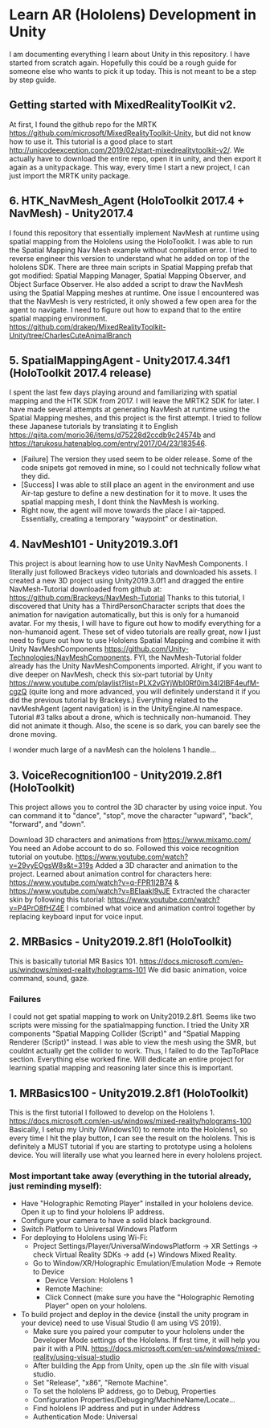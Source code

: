 # Learn AR (Hololens) Development in Unity
I am documenting everything I learn about Unity in this repository. I have started from scratch again. Hopefully this could be a rough guide for someone else who wants to pick it up today. This is not meant to be a step by step guide. 

## Getting started with MixedRealityToolKit v2.
At first, I found the github repo for the MRTK https://github.com/microsoft/MixedRealityToolkit-Unity, but did not know how to use it. This tutorial is a good place to start http://unicodeexception.com/2019/02/start-mixedrealitytoolkit-v2/. We actually have to download the entire repo, open it in unity, and then export it again as a unitypackage. This way, every time I start a new project, I can just import the MRTK unity package. 

## 6. HTK_NavMesh_Agent (HoloToolkit 2017.4 + NavMesh) - Unity2017.4
I found this repository that essentially implement NavMesh at runtime using spatial mapping from the Hololens using the HoloToolkit.
I was able to run the Spatial Mapping Nav Mesh example without compilation error. I tried to reverse engineer this version to understand what he added on top of the hololens SDK. There are three main scripts in Spatial Mapping prefab that got modified: Spatial Mapping Manager, Spatial Mapping Observer, and Object Surface Observer. He also added a script to draw the NavMesh using the Spatial Mapping meshes at runtime. One issue I encountered was that the NavMesh is very restricted, it only showed a few open area for the agent to navigate. I need to figure out how to expand that to the entire spatial mapping environment. 
https://github.com/drakep/MixedRealityToolkit-Unity/tree/CharlesCuteAnimalBranch


## 5. SpatialMappingAgent - Unity2017.4.34f1 (HoloToolkit 2017.4 release)
I spent the last few days playing around and familiarizing with spatial mapping and the HTK SDK from 2017. I will leave the MRTK2 SDK for later. I have made several attempts at generating NavMesh at runtime using the Spatial Mapping meshes, and this project is the first attempt. I tried to follow these Japanese tutorials by translating it to English https://qiita.com/morio36/items/d75228d2ccdb9c24574b and https://tarukosu.hatenablog.com/entry/2017/04/23/183546. 
- [Failure] The version they used seem to be older release. Some of the code snipets got removed in mine, so I could not technically follow what they did.
- [Success] I was able to still place an agent in the environment and use Air-tap gesture to define a new destination for it to move.
It uses the spatial mapping mesh, I dont think the NavMesh is working.
- Right now, the agent will move towards the place I air-tapped. Essentially, creating a temporary "waypoint" or destination.

## 4. NavMesh101 - Unity2019.3.0f1
This project is about learning how to use Unity NavMesh Components. I literally just followed Brackeys video tutorials and downloaded his assets. I created a new 3D project using Unity2019.3.0f1 and dragged the entire NavMesh-Tutorial downloaded from github at: https://github.com/Brackeys/NavMesh-Tutorial
Thanks to this tutorial, I discovered that Unity has a ThirdPersonCharacter scripts that does the animation for navigation automatically, but this is only for a humanoid avatar. For my thesis, I will have to figure out how to modify everything for a non-humanoid agent. These set of video tutorials are really great, now I just need to figure out how to use Hololens Spatial Mapping and combine it with Unity NavMeshComponents https://github.com/Unity-Technologies/NavMeshComponents. FYI, the NavMesh-Tutorial folder already has the Unity NavMeshComponents imported.
Alright, if you want to dive deeper on NavMesh, check this six-part tutorial by Unity https://www.youtube.com/playlist?list=PLX2vGYjWbI0Rf0im34I2lBF4eufM-cgzQ (quite long and more advanced, you will definitely understand it if you did the previous tutorial by Brackeys.) Everything related to the navMeshAgent (agent navigation) is in the UnityEngine.AI namespace. Tutorial #3 talks about a drone, which is technically non-humanoid. They did not animate it though. Also, the scene is so dark, you can barely see the drone moving.

I wonder much large of a navMesh can the hololens 1 handle...

## 3. VoiceRecognition100 - Unity2019.2.8f1 (HoloToolkit)
This project allows you to control the 3D character by using voice input. You can command it to "dance", "stop", move the character "upward", "back", "forward", and "down".

Download 3D characters and animations from https://www.mixamo.com/ You need an Adobe account to do so.
Followed this voice recognition tutorial on youtube. https://www.youtube.com/watch?v=29vyEOgsW8s&t=319s
Added a 3D character and animation to the project. Learned about animation control for characters here: https://www.youtube.com/watch?v=q-FPR1I2B74 & https://www.youtube.com/watch?v=BEIaakl9vJE
Extracted the character skin by following this tutorial: https://www.youtube.com/watch?v=P4PrO8fHZ4E 
I combined what voice and animation control together by replacing keyboard input for voice input.

  
## 2. MRBasics - Unity2019.2.8f1 (HoloToolkit)
This is basically tutorial MR Basics 101. https://docs.microsoft.com/en-us/windows/mixed-reality/holograms-101
We did basic animation, voice command, sound, gaze. 

### Failures
I could not get spatial mapping to work on Unity2019.2.8f1. Seems like two scripts were missing for the spatialmapping function. I tried the Unity XR components "Spatial Mapping Collider (Script)" and "Spatial Mapping Renderer (Script)" instead. I was able to view the mesh using the SMR, but couldnt actually get the collider to work. Thus, I failed to do the TapToPlace section. Everything else worked fine. Will dedicate an entire project for learning spatial mapping and reasoning later since this is important.


## 1. MRBasics100 - Unity2019.2.8f1 (HoloToolkit)
This is the first tutorial I followed to develop on the Hololens 1. https://docs.microsoft.com/en-us/windows/mixed-reality/holograms-100
Basically, I setup my Unity (Windows10) to remote into the Hololens1, so every time I hit the play button, I can see the result on the hololens. This is definitely a MUST tutorial if you are starting to prototype using a hololens device. You will literally use what you learned here in every hololens project.

### Most important take away (everything in the tutorial already, just reminding myself):
- Have "Holographic Remoting Player" installed in your hololens device. Open it up to find your hololens IP address.
- Configure your camera to have a solid black background.
- Switch Platform to Universal Windows Platform
- For deploying to Hololens using Wi-Fi:
  - Project Settings/Player/UniversalWindowsPlatform -> XR Settings -> check Virtual Reality SDKs -> add (+) Windows Mixed Reality.
  - Go to Window/XR/Holographic Emulation/Emulation Mode -> Remote to Device
    - Device Version: Hololens 1
    - Remote Machine: <Hololens IP Address>
    - Click Connect (make sure you have the "Holographic Remoting Player" open on your hololens.
- To build project and deploy in the device (install the unity program in your device) need to use Visual Studio (I am using VS 2019).
  - Make sure you paired your computer to your hololens under the Developer Mode settings of the Hololens. If first time, it will help you pair it with a PIN. https://docs.microsoft.com/en-us/windows/mixed-reality/using-visual-studio
  - After building the App from Unity, open up the .sln file with visual studio.
  - Set "Release", "x86", "Remote Machine".
  - To set the hololens IP address, go to Debug, <Project name> Properties
  - Configuration Properties/Debugging/MachineName/Locate…
  - Find hololens IP address and put in under Address
  - Authentication Mode: Universal
